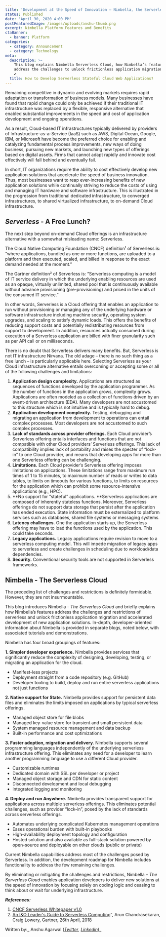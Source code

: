 ```yaml
---
title: 'Development at the Speed of Innovation – Nimbella, the Serverless Cloud'
status: Published
date: 'April 30, 2020 4:00 PM'
postFeaturedImage: /images/uploads/anshu-thumb.png
excerpt: Nimbella Platform Features and Benefits
ctaBanner:
  - banner: Platform
categories:
  - category: Announcement
  - category: Technology
meta:
  description: >-
    This blog explains Nimbella Serverless Cloud, how Nimbella’s features
    address the challenges to unlock frictionless application migration and more
    ✔
  title: How to Develop Serverless Stateful Cloud Web Applications?
---
```

Remaining competitive in dynamic and evolving markets requires rapid adaptation or transformation of business models. Many businesses have found that rapid change could only be achieved if their traditional IT infrastructure was replaced by a flexible, responsive alternative that enabled substantial improvements in the speed and cost of application development and ongoing operations.

As a result, Cloud-based IT infrastructures typically delivered by providers of Infrastructure-as-a-Service (IaaS) such as AWS, Digital Ocean, Google, IBM, or Microsoft have become the preferred choice for enabling and catalyzing fundamental process improvements, new ways of doing business, pursuing new markets, and launching new types of offerings based on digital assets. Firms that cannot adapt rapidly and innovate cost effectively will fall behind and eventually fail.

In short, IT organizations require the ability to cost effectively develop new application solutions that accelerate the speed of business innovation. Thus, most businesses want to reap ever-increasing benefits of new application solutions while continually striving to reduce the costs of using and managing IT hardware and software infrastructure. This is illustrated in the progression from traditional dedicated infrastructure, to converged infrastructures, to shared virtualized infrastructure, to on-demand Cloud infrastructure.

## **_Serverless_ - A Free Lunch?**

The next step beyond on-demand Cloud offerings is an infrastructure alternative with a somewhat misleading name: Serverless.

The Cloud Native Computing Foundation (CNCF) definition¹ of Serverless is: “where applications, bundled as one or more functions, are uploaded to a platform and then executed, scaled, and billed in response to the exact demand needed at the moment.”

The Gartner definition² of Serverless is: “Serverless computing is a model of IT service delivery in which the underlying enabling resources are used as an opaque, virtually unlimited, shared pool that is continuously available without advance provisioning (pre-provisioning) and priced in the units of the consumed IT service.”

In other words, Serverless is a Cloud offering that enables an application to run without provisioning or managing any of the underlying hardware or software infrastructure including machine security, operating system upgrades, and scaling to satisfy dynamic loads. This offers the benefits of reducing support costs and potentially redistributing resources from support to development. In addition, resources actually consumed during execution of a Serverless application are billed with finer granularity such as per API call or on milliseconds.

There is no doubt that Serverless delivers many benefits. But, Serverless is not IT infrastructure Nirvana. The old adage – there is no such thing as a free lunch – is particularly applicable here. Selecting Serverless as your Cloud infrastructure alternative entails overcoming or accepting some or all of the following challenges and limitations:

1. **Application design complexity.** Applications are structured as sequences of functions developed by the application programmer. As the number of functions in the application grows, complexity grows. Applications are often modeled as a collection of functions driven by an event-driven architecture (EDA). Many developers are not accustomed to this structure which is not intuitive and is typically hard to debug. 
2. **Application development complexity.** Testing, debugging and migrating an application from development to operations can entail complex processes. Most developers are not accustomed to such complex processes.
3. **Lack of standards across provider offerings.** Each Cloud provider’s Serverless offering entails interfaces and functions that are not compatible with other Cloud providers’ Serverless offerings. This lack of compatibility implies lack of portability and raises the specter of “lock-in” to one Cloud provider, and means that developing apps for more than one Serverless offering can be challenging.
4. **Limitations.** Each Cloud provider’s Serverless offering imposes limitations on applications. These limitations range from maximum run times of 1 to 15 minutes, to maximum number of reads or writes to data tables, to limits on timeouts for various functions, to limits on resources for the application which can prohibit some resource-intensive applications (e.g., HPC).
5. **No support for “stateful” applications. **Serverless applications are composed of inherently stateless functions. Moreover, Serverless offerings do not support data storage that persist after the application has ended execution. State information must be externalized to platform services such as databases, shared file systems or messaging systems.
6. **Latency challenges.** One the application starts up, the Serverless offering may have to load the functions used by the application. This could take seconds.
7. **Legacy applications.** Legacy applications require revision to move to a serverless computing model. This will impede migration of legacy apps to serverless and create challenges in scheduling due to workload/data dependencies.
8. **Security.** Conventional security tools are not supported in Serverless frameworks.

## **Nimbella - The Serverless Cloud**

The preceding list of challenges and restrictions is definitely formidable. However, they are not insurmountable.

This blog introduces Nimbella - _The Serverless Cloud_ and briefly explains how Nimbella’s features address the challenges and restrictions of serverless and unlock frictionless application migration and accelerated development of new application solutions. In-depth, developer-oriented information about Nimbella is provided in separate blogs, noted below, with associated tutorials and demonstrations.

Nimbella has four broad groupings of features:

**1. Simpler developer experience.** Nimbella provides services that significantly reduce the complexity of designing, developing, testing, or migrating an application for the cloud.

* Manifest-less projects
* Deployment straight from a code repository (e.g. GitHub)
* Developer tooling to build, deploy and run entire serverless applications not just functions

**2. Native support for State.** Nimbella provides support for persistent data files and eliminates the limits imposed on applications by typical serverless offerings. 

* Managed object store for file blobs
* Managed key-value store for transient and small persistent data
* System managed resource management and data backup
* Built-in performance and cost optimizations

**3. Faster adoption, migration and delivery**. Nimbella supports several programming languages independently of the underlying serverless infrastructure offering. This eliminates any need for a developer to learn another programming language to use a different Cloud provider. 

* Customizable runtimes
* Dedicated domain with SSL per developer or project
* Managed object storage and CDN for static content
* Disconnected development and local debugging
* Integrated logging and monitoring

**4. Deploy and run Anywhere.** Nimbella provides transparent support for applications across multiple serverless offerings. This eliminates potential challenges, such as provider “lock-in”, posed by the lack of standards across serverless offerings.

* Automates underlying complicated Kubernetes management operations
* Eases operational burden with built-in playbooks
* High-availability deployment topology and configuration
* Hosted solution and also available as full-stack solution powered by open-source and deployable on other clouds (public or private)

Current Nimbella capabilities address most of the challenges posed by Serverless. In addition, the development roadmap for Nimbella includes functionality to address the few remaining challenges.

By eliminating or mitigating the challenges and restrictions, Nimbella – _The Serverless Cloud_ enables application developers to deliver new solutions at the speed of innovation by focusing solely on coding logic and ceasing to think about or wait for underlying infrastructure. 

_**References:**_

1. [CNCF Serverless Whitepaper v1.0](https://github.com/cncf/wg-serverless/blob/master/whitepapers/serverless-overview/cncf_serverless_whitepaper_v1.0.pdf)
2. [An I&O Leader's Guide to Serverless Computing](https://www.gartner.com/document/3872956)”,  Arun Chandrasekaran, Craig Lowery, Gartner, 26th April, 2018

Written by:_ Anshu Agarwal (_[_Twitter_](https://twitter.com/anshuagarwal101)_, _[_Linkedin_](https://www.linkedin.com/in/anshuagarwal/)_)_
